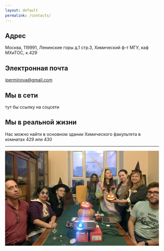 ```yaml
---
layout: default
permalink: /contacts/
---
```


## Адрес

Москва, 119991, Ленинские горы д.1 стр.3, Химический ф-т МГУ, каф МХиТОС, к.429 

## Электронная почта

[iperminova@gmail.com](mailto:iperminova@gmail.com)

## Мы в сети

тут бы ссылку на соцсети

## Мы в реальной жизни

Нас можно найти в основном здании Химического факультета в комнатах 429 или 430
<hr color="white">
<img src="/assets/images/site-logo/429.jpg" />